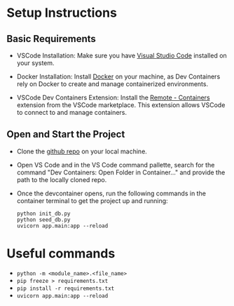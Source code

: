 # Setup Instructions

## Basic Requirements
- VSCode Installation: Make sure you have [Visual Studio Code](https://code.visualstudio.com/) installed on your system.

- Docker Installation: Install [Docker](https://www.docker.com/) on your machine, as Dev Containers rely on Docker to create and manage containerized environments.

- VSCode Dev Containers Extension: Install the [Remote - Containers](https://marketplace.visualstudio.com/items?itemName=ms-vscode-remote.remote-containers) extension from the VSCode marketplace. This extension allows VSCode to connect to and manage containers.

## Open and Start the Project

- Clone the [github repo](https://github.com/srt1104/agilemorph-assignment) on your local machine.

- Open VS Code and in the VS Code command pallette, search for the command "Dev Containers: Open Folder in Container..." and provide the path to the locally cloned repo.

- Once the devcontainer opens, run the following commands in the container terminal to get the project up and running:
    ```
    python init_db.py
    python seed_db.py
    uvicorn app.main:app --reload
    ```

# Useful commands
- `python -m <module_name>.<file_name>`
- `pip freeze > requirements.txt`
- `pip install -r requirements.txt`
- `uvicorn app.main:app --reload`